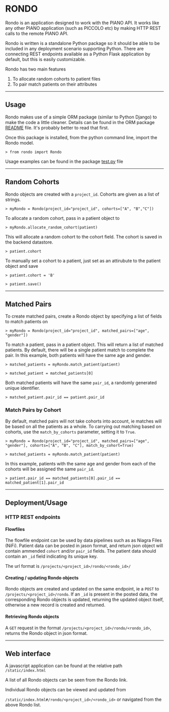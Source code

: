 # RONDO 

Rondo is an application designed to work with the PIANO API. It works like any other PIANO application (such as PICCOLO etc) by making HTTP REST calls to the remote PIANO API. 

Rondo is written is a standalone Python package so it should be able to be included in any deployment scenario supporting Python. There are connecting REST endpoints available as a Python Flask application by default, but this is easily customizable. 

Rondo has two main features

1. To allocate random cohorts to patient files
2. To pair match patients on their attributes

---

## Usage
Rondo makes use of a simple ORM package (similar to Python Django) to make the code a little cleaner. Details can be found in the ORM package [README](rondo/orm/README.md) file. It's probably better to read that first. 

Once this package is installed, from the python command line, import the Rondo model. 

``> from rondo import Rondo``

Usage examples can be found in the package [test.py](rondo/test/test.py) file

---

## Random Cohorts
Rondo objects are created with a ``project_id``. Cohorts are given as a list of strings.

``> myRondo = Rondo(project_id="project_id", cohorts=["A", "B","C"]) ``

To allocate a random cohort, pass in a patient object to 

``> myRondo.allocate_random_cohort(patient)``

This will allocate a random cohort to the cohort field. The cohort is saved in the backend datastore.

``> patient.cohort ``

To manually set a cohort to a patient, just set as an attirubute to the patient object and save

``> patient.cohort = 'B'``

``> patient.save()``

---

## Matched Pairs

To create matched pairs, create a Rondo object by specifying a list of fields to match patients on

``> myRondo = Rondo(project_id="project_id", matched_pairs=["age", "gender"])``

To match a patient, pass in a patient object. This will return a list of matched patients. By default, there will be a single patient match to complete the pair. In this example, both patients will have the same age and gender.

``> matched_patients = myRondo.match_patient(patient)``

``> matched_patient = matched_patients[0]``

Both matched patients will have the same ``pair_id``, a randomly generated unique identifier.

``> matched_patient.pair_id == patient.pair_id ``

### Match Pairs by Cohort

By default, matched pairs will not take cohorts into account, ie matches will be based on all the patients as a whole. To carrying out matching based on cohorts, use the ``match_by_cohorts`` parameter, setting it to ``True``. 

``> myRondo = Rondo(project_id="project_id", matched_pairs=["age", "gender"], cohorts=["A", "B", "C"], match_by_cohort=True)``

``> matched_patients = myRondo.match_patient(patient)``

In this example, patients with the same age and gender from each of the cohorts will be assigned the same ``pair_id``. 

``> patient.pair_id == matched_patients[0].pair_id == matched_patient[1].pair_id``

---

## Deployment/Usage

### HTTP REST endpoints

#### Flowfiles 
The flowfile endpoint can be used by data pipelines such as as Niagra Files (NiFi). Patient data can be posted in jason format, and return json object will contain ammended ``cohort`` and/or ``pair_id`` fields. The patient data should contain an ``_id`` field indicating its unique key. 

The url format is  ``/projects/<project_id>/rondo/<rondo_id>/`` 

#### Creating / updating Rondo objects

Rondo objects are created and updated on the same endpoint, ie a ``POST`` to
``/projects/<project_id>/rondo``. If an ``_id`` is present in the posted data, the corresponding Rondo
objects is updated, returning the updated object itself, otherwise a new record is created and returned. 

#### Retrieving Rondo objects

A ``GET`` request in the format ``/projects/<project_id>/rondo/<rondo_id>``, returns the Rondo object in json format.

---

## Web interface

A javascript application can be found at the relative path 
``/static/index.html``

A list of all Rondo objects can be seen from the Rondo link.

Individual Rondo objects can be viewed and updated from 

``/static/index.html#/rondo/<project_id>/<rondo_id>`` or navigated from the above Rondo list. 





